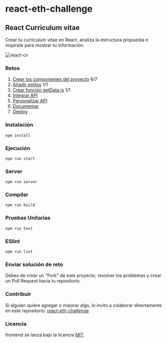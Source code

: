 # react-eth-challenge

## React Curriculum vitae

Crear tu curriculum vitae en React, analiza la estructura propuesta e inspirate para mostrar tu información.

![react-cv](https://github.com/gndx/react-eth-challenge/blob/440befcbc257b886015bd050666a21a3bec6c244/screenshot.png)

### Retos

1. [Crear los componentes del proyecto](https://github.com/platzi/react-eth-challenge/issues/1) 6/7
2. [Añadir estilos](https://github.com/platzi/react-eth-challenge/issues/2) 1/1
3. [Crear función getData.js](https://github.com/platzi/react-eth-challenge/issues/3) 1/1
4. [Integrar API](https://github.com/platzi/react-eth-challenge/issues/4)
5. [Personalizar API](https://github.com/platzi/react-eth-challenge/issues/5)
6. [Documentar](https://github.com/platzi/react-eth-challenge/issues/6)
7. [Deploy](https://github.com/platzi/react-eth-challenge/issues/7)

### Instalación

```
npm install
```

### Ejecución

```
npm run start
```

### Server

```
npm run server
```

### Compilar

```
npm run build
```

### Pruebas Unitarias

```
npm run test
```

### ESlint

```
npm run lint
```

### Enviar solución de reto

Debes de crear un "Fork" de este proyecto, revolver los problemas y crear un Pull Request hacia tu repositorio.

### Contribuir

Si alguien quiere agregar o mejorar algo, lo invito a colaborar directamente en este repositorio: [react-eth-challenge](https://github.com/platzi/react-eth-challenge/)

### Licencia

frontend se lanza bajo la licencia [MIT](https://opensource.org/licenses/MIT).
